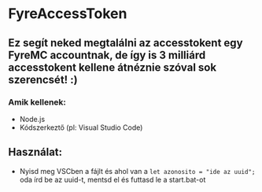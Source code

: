 # FyreAccessToken
## Ez segít neked megtalálni az accesstokent egy FyreMC accountnak, de így is 3 milliárd accesstokent kellene átnéznie szóval sok szerencsét! :)

### Amik kellenek:
- Node.js
- Kódszerkeztő (pl: Visual Studio Code)

## Használat:
  - Nyisd meg VSCben a fájlt és ahol van a `let azonosito = "ide az uuid";` oda írd be az uuid-t, mentsd el és futtasd le a start.bat-ot 
